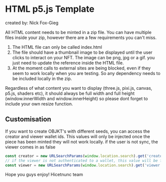 # HTML p5.js Template

created by: Nick Fox-Gieg

All HTML content needs to be minted in a zip file. You can have multiple files inside your zip, however there are a few requirements you can't miss.

1. The HTML file can only be called index.html
2. The file should have a thumbnail image to be displayed until the user clicks to interact on your NFT. The image can be png, jpg or a gif. you just need to update the <metadata> reference inside the HTML file.
3. At the moment calls to external sites are being blocked, even if they seem to work locally when you are testing. So any dependency needs to be included locally in the zip.

Regardless of what content you want to display (three.js, pixi.js, canvas, p5.js, shaders etc), it should always be full width and full height (window.innerWidth and window.innerHeight) so please dont forget to include your own resize function.

## Customisation

If you want to create OBJKT's with different seeds, you can access the creator and viewer wallet ids. This values will only be injected once the piece has been minted
they will not work locally.
if the user is not sync, the viewer comes in as false

```javascript
const creator = new URLSearchParams(window.location.search).get('creator')
// if the viewer is not authenticated to a wallet, this value will be false
const viewer = new URLSearchParams(window.location.search).get('viewer')
```

Hope you guys enjoy!
Hicetnunc team
